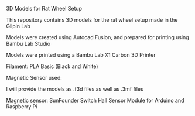 3D Models for Rat Wheel Setup

This repository contains 3D models for the rat wheel setup made in the Gilpin Lab

Models were created using Autocad Fusion, and prepared for printing using Bambu Lab Studio

Models were printed using a Bambu Lab X1 Carbon 3D Printer

Filament: PLA Basic (Black and White)

Magnetic Sensor used: 

I will provide the models as .f3d files as well as .3mf files

Magnetic sensor: SunFounder Switch Hall Sensor Module for Arduino and Raspberry Pi
